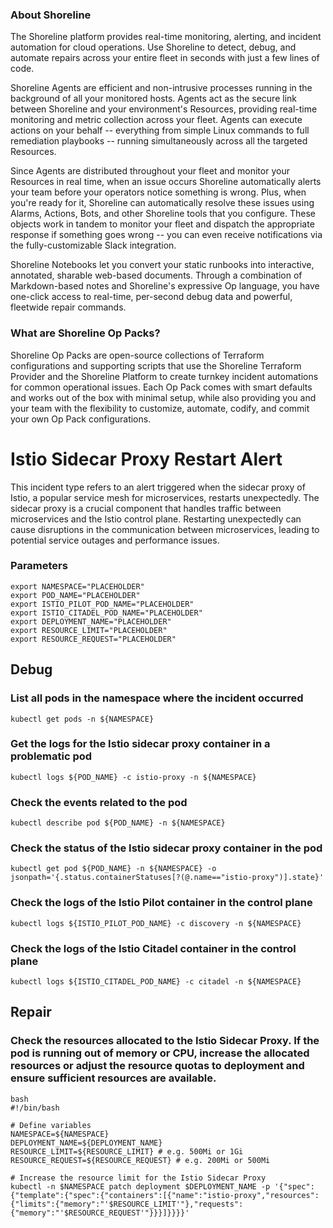 
### About Shoreline
The Shoreline platform provides real-time monitoring, alerting, and incident automation for cloud operations. Use Shoreline to detect, debug, and automate repairs across your entire fleet in seconds with just a few lines of code.

Shoreline Agents are efficient and non-intrusive processes running in the background of all your monitored hosts. Agents act as the secure link between Shoreline and your environment's Resources, providing real-time monitoring and metric collection across your fleet. Agents can execute actions on your behalf -- everything from simple Linux commands to full remediation playbooks -- running simultaneously across all the targeted Resources.

Since Agents are distributed throughout your fleet and monitor your Resources in real time, when an issue occurs Shoreline automatically alerts your team before your operators notice something is wrong. Plus, when you're ready for it, Shoreline can automatically resolve these issues using Alarms, Actions, Bots, and other Shoreline tools that you configure. These objects work in tandem to monitor your fleet and dispatch the appropriate response if something goes wrong -- you can even receive notifications via the fully-customizable Slack integration.

Shoreline Notebooks let you convert your static runbooks into interactive, annotated, sharable web-based documents. Through a combination of Markdown-based notes and Shoreline's expressive Op language, you have one-click access to real-time, per-second debug data and powerful, fleetwide repair commands.

### What are Shoreline Op Packs?
Shoreline Op Packs are open-source collections of Terraform configurations and supporting scripts that use the Shoreline Terraform Provider and the Shoreline Platform to create turnkey incident automations for common operational issues. Each Op Pack comes with smart defaults and works out of the box with minimal setup, while also providing you and your team with the flexibility to customize, automate, codify, and commit your own Op Pack configurations.

# Istio Sidecar Proxy Restart Alert

This incident type refers to an alert triggered when the sidecar proxy of Istio, a popular service mesh for microservices, restarts unexpectedly. The sidecar proxy is a crucial component that handles traffic between microservices and the Istio control plane. Restarting unexpectedly can cause disruptions in the communication between microservices, leading to potential service outages and performance issues.

### Parameters

```shell
export NAMESPACE="PLACEHOLDER"
export POD_NAME="PLACEHOLDER"
export ISTIO_PILOT_POD_NAME="PLACEHOLDER"
export ISTIO_CITADEL_POD_NAME="PLACEHOLDER"
export DEPLOYMENT_NAME="PLACEHOLDER"
export RESOURCE_LIMIT="PLACEHOLDER"
export RESOURCE_REQUEST="PLACEHOLDER"
```

## Debug

### List all pods in the namespace where the incident occurred

```shell
kubectl get pods -n ${NAMESPACE}
```

### Get the logs for the Istio sidecar proxy container in a problematic pod

```shell
kubectl logs ${POD_NAME} -c istio-proxy -n ${NAMESPACE}
```

### Check the events related to the pod

```shell
kubectl describe pod ${POD_NAME} -n ${NAMESPACE}
```

### Check the status of the Istio sidecar proxy container in the pod

```shell
kubectl get pod ${POD_NAME} -n ${NAMESPACE} -o jsonpath='{.status.containerStatuses[?(@.name=="istio-proxy")].state}'
```

### Check the logs of the Istio Pilot container in the control plane

```shell
kubectl logs ${ISTIO_PILOT_POD_NAME} -c discovery -n ${NAMESPACE}
```

### Check the logs of the Istio Citadel container in the control plane

```shell
kubectl logs ${ISTIO_CITADEL_POD_NAME} -c citadel -n ${NAMESPACE}
```

## Repair

### Check the resources allocated to the Istio Sidecar Proxy. If the pod is running out of memory or CPU, increase the allocated resources or adjust the resource quotas to deployment and ensure sufficient resources are available.

```shell
bash
#!/bin/bash

# Define variables
NAMESPACE=${NAMESPACE}
DEPLOYMENT_NAME=${DEPLOYMENT_NAME}
RESOURCE_LIMIT=${RESOURCE_LIMIT} # e.g. 500Mi or 1Gi
RESOURCE_REQUEST=${RESOURCE_REQUEST} # e.g. 200Mi or 500Mi

# Increase the resource limit for the Istio Sidecar Proxy
kubectl -n $NAMESPACE patch deployment $DEPLOYMENT_NAME -p '{"spec":{"template":{"spec":{"containers":[{"name":"istio-proxy","resources":{"limits":{"memory":"'$RESOURCE_LIMIT'"},"requests":{"memory":"'$RESOURCE_REQUEST'"}}}]}}}}'
```